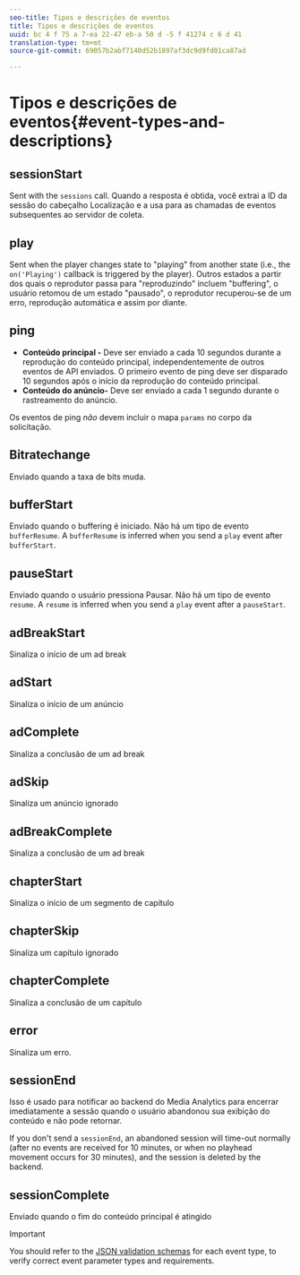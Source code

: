 ```yaml
---
seo-title: Tipos e descrições de eventos
title: Tipos e descrições de eventos
uuid: bc 4 f 75 a 7-ea 22-47 eb-a 50 d -5 f 41274 c 6 d 41
translation-type: tm+mt
source-git-commit: 69057b2abf7140d52b1897af3dc9d9fd01ca87ad

---
```



# Tipos e descrições de eventos{#event-types-and-descriptions}

## sessionStart

Sent with the `sessions` call. Quando a resposta é obtida, você extrai a ID da sessão do cabeçalho Localização e a usa para as chamadas de eventos subsequentes ao servidor de coleta.

## play

Sent when the player changes state to "playing" from another state (i.e., the `on('Playing')` callback is triggered by the player). Outros estados a partir dos quais o reprodutor passa para "reproduzindo" incluem "buffering", o usuário retomou de um estado "pausado", o reprodutor recuperou-se de um erro, reprodução automática e assim por diante.

## ping

* **Conteúdo principal -** Deve ser enviado a cada 10 segundos durante a reprodução do conteúdo principal, independentemente de outros eventos de API enviados. O primeiro evento de ping deve ser disparado 10 segundos após o início da reprodução do conteúdo principal.
* **Conteúdo do anúncio-** Deve ser enviado a cada 1 segundo durante o rastreamento do anúncio.

Os eventos de ping *não* devem incluir o mapa `params` no corpo da solicitação.

## Bitratechange

Enviado quando a taxa de bits muda.

## bufferStart

Enviado quando o buffering é iniciado. Não há um tipo de evento `bufferResume`. A `bufferResume` is inferred when you send a `play` event after `bufferStart`.

## pauseStart

Enviado quando o usuário pressiona Pausar. Não há um tipo de evento `resume`. A `resume` is inferred when you send a `play` event after a `pauseStart`.

## adBreakStart

Sinaliza o início de um ad break

## adStart

Sinaliza o início de um anúncio

## adComplete

Sinaliza a conclusão de um ad break

## adSkip

Sinaliza um anúncio ignorado

## adBreakComplete

Sinaliza a conclusão de um ad break

## chapterStart

Sinaliza o início de um segmento de capítulo

## chapterSkip

Sinaliza um capítulo ignorado

## chapterComplete

Sinaliza a conclusão de um capítulo

## error

Sinaliza um erro.

## sessionEnd

Isso é usado para notificar ao backend do Media Analytics para encerrar imediatamente a sessão quando o usuário abandonou sua exibição do conteúdo e não pode retornar.

If you don't send a `sessionEnd`, an abandoned session will time-out normally (after no events are received for 10 minutes, or when no playhead movement occurs for 30 minutes), and the session is deleted by the backend.

## sessionComplete

Enviado quando o fim do conteúdo principal é atingido

>[!IMPORTANT]
>
>You should refer to the [JSON validation schemas](../../media-collection-api/mc-api-ref/mc-api-json-validation.md) for each event type, to verify correct event parameter types and requirements.

